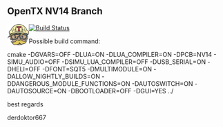 ## OpenTX NV14 Branch 

[<img align="left" width=50 src="TravisCI-Mascot-2.png" />](https://travis-ci.org/) [![Build Status](https://travis-ci.org/derdoktor667/Flysky-OpenTX-Test-Branch.svg?branch=matrix14)](https://travis-ci.org/derdoktor667/Flysky-OpenTX-Test-Branch)

Possible build command:

cmake -DGVARS=OFF -DLUA=ON -DLUA_COMPILER=ON -DPCB=NV14 - SIMU_AUDIO=OFF -DSIMU_LUA_COMPILER=OFF -DUSB_SERIAL=ON -DHELI=OFF -DFONT=SQT5 -DMULTIMODULE=ON -DALLOW_NIGHTLY_BUILDS=ON -DDANGEROUS_MODULE_FUNCTIONS=ON -DAUTOSWITCH=ON -DAUTOSOURCE=ON -DBOOTLOADER=OFF -DGUI=YES ../

best regards

derdoktor667

